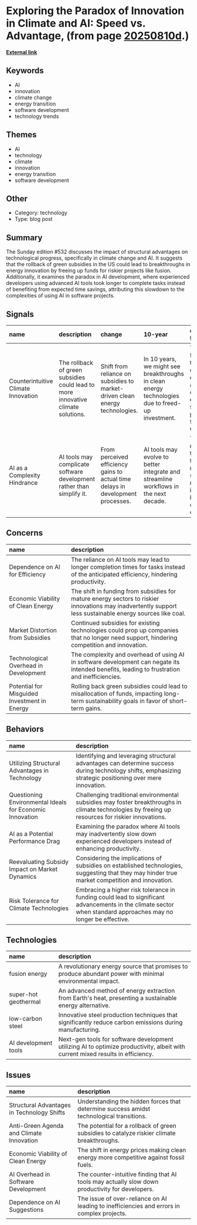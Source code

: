 # __Exploring the Paradox of Innovation in Climate and AI: Speed vs. Advantage__, (from page [20250810d](https://kghosh.substack.com/p/20250810d).)

__[External link](https://www.exponentialview.co/p/ev-532?utm_source=post-email-title&publication_id=2252&post_id=168084562&utm_campaign=email-post-title&isFreemail=true&token=eyJ1c2VyX2lkIjo4Njk5MzM3NywicG9zdF9pZCI6MTY4MDg0NTYyLCJpYXQiOjE3NTIzODE0MjQsImV4cCI6MTc1NDk3MzQyNCwiaXNzIjoicHViLTIyNTIiLCJzdWIiOiJwb3N0LXJlYWN0aW9uIn0.feI6zXdoExv-7sWqe4_OYtsdTmDsCY7DFyVLN7Ic1Ns&r=1fskip&triedRedirect=true&utm_medium=email)__



## Keywords

* AI
* innovation
* climate change
* energy transition
* software development
* technology trends

## Themes

* AI
* technology
* climate
* innovation
* energy transition
* software development

## Other

* Category: technology
* Type: blog post

## Summary

The Sunday edition #532 discusses the impact of structural advantages on technological progress, specifically in climate change and AI. It suggests that the rollback of green subsidies in the US could lead to breakthroughs in energy innovation by freeing up funds for riskier projects like fusion. Additionally, it examines the paradox in AI development, where experienced developers using advanced AI tools took longer to complete tasks instead of benefiting from expected time savings, attributing this slowdown to the complexities of using AI in software projects.

## Signals

| name                                | description                                                                      | change                                                                          | 10-year                                                                                          | driving-force                                                                                       |   relevancy |
|:------------------------------------|:---------------------------------------------------------------------------------|:--------------------------------------------------------------------------------|:-------------------------------------------------------------------------------------------------|:----------------------------------------------------------------------------------------------------|------------:|
| Counterintuitive Climate Innovation | The rollback of green subsidies could lead to more innovative climate solutions. | Shift from reliance on subsidies to market-driven clean energy technologies.    | In 10 years, we might see breakthroughs in clean energy technologies due to freed-up investment. | The need for the US to compete effectively against cheaper energy sources, particularly from China. |           4 |
| AI as a Complexity Hindrance        | AI tools may complicate software development rather than simplify it.            | From perceived efficiency gains to actual time delays in development processes. | AI tools may evolve to better integrate and streamline workflows in the next decade.             | The realization that technology must support not just innovation but also operational efficiency.   |           4 |

## Concerns

| name                                         | description                                                                                                                                               |
|:---------------------------------------------|:----------------------------------------------------------------------------------------------------------------------------------------------------------|
| Dependence on AI for Efficiency              | The reliance on AI tools may lead to longer completion times for tasks instead of the anticipated efficiency, hindering productivity.                     |
| Economic Viability of Clean Energy           | The shift in funding from subsidies for mature energy sectors to riskier innovations may inadvertently support less sustainable energy sources like coal. |
| Market Distortion from Subsidies             | Continued subsidies for existing technologies could prop up companies that no longer need support, hindering competition and innovation.                  |
| Technological Overhead in Development        | The complexity and overhead of using AI in software development can negate its intended benefits, leading to frustration and inefficiencies.              |
| Potential for Misguided Investment in Energy | Rolling back green subsidies could lead to misallocation of funds, impacting long-term sustainability goals in favor of short-term gains.                 |

## Behaviors

| name                                                     | description                                                                                                                                                    |
|:---------------------------------------------------------|:---------------------------------------------------------------------------------------------------------------------------------------------------------------|
| Utilizing Structural Advantages in Technology            | Identifying and leveraging structural advantages can determine success during technology shifts, emphasizing strategic positioning over mere innovation.       |
| Questioning Environmental Ideals for Economic Innovation | Challenging traditional environmental subsidies may foster breakthroughs in climate technologies by freeing up resources for riskier innovations.              |
| AI as a Potential Performance Drag                       | Examining the paradox where AI tools may inadvertently slow down experienced developers instead of enhancing productivity.                                     |
| Reevaluating Subsidy Impact on Market Dynamics           | Considering the implications of subsidies on established technologies, suggesting that they may hinder true market competition and innovation.                 |
| Risk Tolerance for Climate Technologies                  | Embracing a higher risk tolerance in funding could lead to significant advancements in the climate sector when standard approaches may no longer be effective. |

## Technologies

| name                 | description                                                                                                                     |
|:---------------------|:--------------------------------------------------------------------------------------------------------------------------------|
| fusion energy        | A revolutionary energy source that promises to produce abundant power with minimal environmental impact.                        |
| super-hot geothermal | An advanced method of energy extraction from Earth's heat, presenting a sustainable energy alternative.                         |
| low-carbon steel     | Innovative steel production techniques that significantly reduce carbon emissions during manufacturing.                         |
| AI development tools | Next-gen tools for software development utilizing AI to optimize productivity, albeit with current mixed results in efficiency. |

## Issues

| name                                       | description                                                                                     |
|:-------------------------------------------|:------------------------------------------------------------------------------------------------|
| Structural Advantages in Technology Shifts | Understanding the hidden forces that determine success amidst technological transitions.        |
| Anti-Green Agenda and Climate Innovation   | The potential for a rollback of green subsidies to catalyze riskier climate breakthroughs.      |
| Economic Viability of Clean Energy         | The shift in energy prices making clean energy more competitive against fossil fuels.           |
| AI Overhead in Software Development        | The counter-intuitive finding that AI tools may actually slow down productivity for developers. |
| Dependence on AI Suggestions               | The issue of over-reliance on AI leading to inefficiencies and errors in complex projects.      |